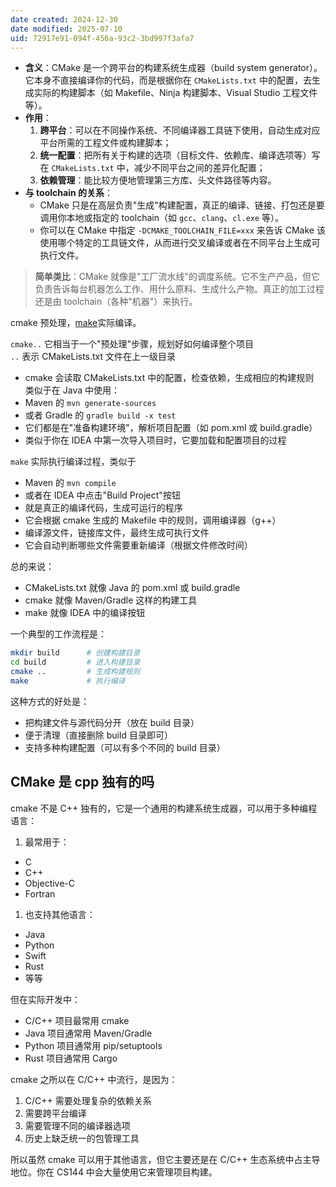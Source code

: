 ```yaml
---
date created: 2024-12-30
date modified: 2025-07-10
uid: 72917e91-094f-456a-93c2-3bd997f3afa7
---
```

- **含义**：CMake 是一个跨平台的构建系统生成器（build system generator）。它本身不直接编译你的代码，而是根据你在 `CMakeLists.txt` 中的配置，去生成实际的构建脚本（如 Makefile、Ninja 构建脚本、Visual Studio 工程文件等）。
- **作用**：
    1. **跨平台**：可以在不同操作系统、不同编译器工具链下使用，自动生成对应平台所需的工程文件或构建脚本；
    2. **统一配置**：把所有关于构建的选项（目标文件、依赖库、编译选项等）写在 `CMakeLists.txt` 中，减少不同平台之间的差异化配置；
    3. **依赖管理**：能比较方便地管理第三方库、头文件路径等内容。
- **与 toolchain 的关系**：
    - CMake 只是在高层负责"生成"构建配置，真正的编译、链接、打包还是要调用你本地或指定的 toolchain（如 `gcc`、`clang`、`cl.exe` 等）。
    - 你可以在 CMake 中指定 `-DCMAKE_TOOLCHAIN_FILE=xxx` 来告诉 CMake 该使用哪个特定的工具链文件，从而进行交叉编译或者在不同平台上生成可执行文件。

> **简单类比**：CMake 就像是"工厂流水线"的调度系统。它不生产产品，但它负责告诉每台机器怎么工作、用什么原料、生成什么产物。真正的加工过程还是由 toolchain（各种"机器"）来执行。

cmake 预处理，[make](2%20第二大脑/1%20概念/形式科学、数学科学/CS/编程语言/C/make.md)实际编译。

`cmake..` 它相当于一个"预处理"步骤，规划好如何编译整个项目  
`..` 表示 CMakeLists.txt 文件在上一级目录

- cmake 会读取 CMakeLists.txt 中的配置，检查依赖，生成相应的构建规则  
类似于在 Java 中使用：
- Maven 的 `mvn generate-sources`
- 或者 Gradle 的 `gradle build -x test`
- 它们都是在"准备构建环境"，解析项目配置（如 pom.xml 或 build.gradle）
- 类似于你在 IDEA 中第一次导入项目时，它要加载和配置项目的过程

`make` 实际执行编译过程，类似于

- Maven 的 `mvn compile`
- 或者在 IDEA 中点击"Build Project"按钮
- 就是真正的编译代码，生成可运行的程序
- 它会根据 cmake 生成的 Makefile 中的规则，调用编译器（g++）
- 编译源文件，链接库文件，最终生成可执行文件
- 它会自动判断哪些文件需要重新编译（根据文件修改时间）

总的来说：

- CMakeLists.txt 就像 Java 的 pom.xml 或 build.gradle
- cmake 就像 Maven/Gradle 这样的构建工具
- make 就像 IDEA 中的编译按钮

一个典型的工作流程是：

```bash
mkdir build      # 创建构建目录
cd build         # 进入构建目录
cmake ..         # 生成构建规则
make             # 执行编译
```

这种方式的好处是：

- 把构建文件与源代码分开（放在 build 目录）
- 便于清理（直接删除 build 目录即可）
- 支持多种构建配置（可以有多个不同的 build 目录）

## CMake 是 cpp 独有的吗

cmake 不是 C++ 独有的，它是一个通用的构建系统生成器，可以用于多种编程语言：

1. 最常用于：
- C
- C++
- Objective-C
- Fortran

1. 也支持其他语言：
- Java
- Python
- Swift
- Rust
- 等等

但在实际开发中：

- C/C++ 项目最常用 cmake
- Java 项目通常用 Maven/Gradle
- Python 项目通常用 pip/setuptools
- Rust 项目通常用 Cargo

cmake 之所以在 C/C++ 中流行，是因为：

1. C/C++ 需要处理复杂的依赖关系
2. 需要跨平台编译
3. 需要管理不同的编译器选项
4. 历史上缺乏统一的包管理工具

所以虽然 cmake 可以用于其他语言，但它主要还是在 C/C++ 生态系统中占主导地位。你在 CS144 中会大量使用它来管理项目构建。
